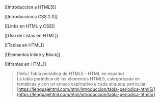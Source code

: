 [[Introduccion a HTML5]]

[[Introduccion a CSS 2.0]]

[[Links en HTML y CSS]]

[[Uso de Listas en HTML]]

[[Tablas en HTML]]

[[Elementos Inline y Block]]

[[Iframes en HTML]]


> [!info] Tabla periódica de HTML5 - HTML en español  
> La tabla periódica de los elementos HTML5, categorizada en temáticas y con un enlace explicativo a cada etiqueta particular.  
> [https://lenguajehtml.com/html/introduccion/tabla-periodica-html5/](https://lenguajehtml.com/html/introduccion/tabla-periodica-html5/)